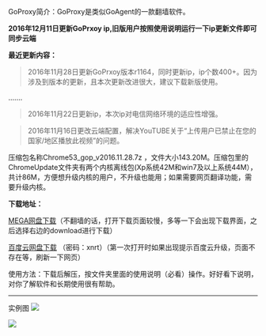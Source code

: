 GoProxy简介：GoProxy是类似GoAgent的一款翻墙软件。

**2016年12月11日更新GoPrxoy ip,旧版用户按照使用说明运行一下ip更新文件即可同步云端**

**最近更新内容：**

> 2016年11月28日更新GoPrxoy版本r1164，同时更新ip，ip个数400+。因为涉及到版本的更新，且本次更新改进很大，建议下载新版使用。

.......

> 2016年11月22日更新ip，本次ip对电信网络环境的适应性增强。

> 2016年11月16日更改云端配置，解决YouTUBE关于“上传用户已禁止在您的国家/地区播放此视频”的问题。



压缩包名称Chrome53_gop_v2016.11.28.7z ，文件大小143.20M。压缩包里的ChromeUpdate文件夹有两个内核离线包(Xp系统42M和win7及以上系统44M），共计86M，方便想升级内核的用户，不升级也能用；如果需要网页翻译功能，需要升级内核。

**下载地址：**

[MEGA网盘下载](https://mega.nz/#!BwYQAKxA!cBSraIKGX-nZzTRCq1RxJlntMnuQwhG4i9OOIrEVnqY)（不翻墙的话，打开下载页面较慢，多等一下会出现下载界面，之后选择右边的download进行下载）

[百度云网盘下载](http://pan.baidu.com/s/1slzXUkX) （密码：xnrt）（第一次打开时如果出现提示百度云升级，页面不存在等，刷新一下网页）



使用方法：下载后解压，按文件夹里面的使用说明（必看）操作。好好看下说明，对你了解软件和长期使用很有帮助。

***
实例图
![](https://raw.githubusercontent.com/Alvin9999/pac2/master/goagent综合版使用1.png)

![](https://raw.githubusercontent.com/Alvin9999/pac2/master/GOP1.png)